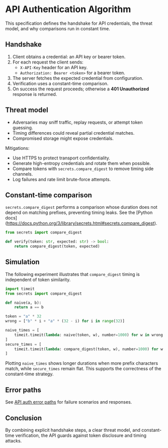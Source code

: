 # API Authentication Algorithm

This specification defines the handshake for API credentials, the threat
model, and why comparisons run in constant time.

## Handshake

1. Client obtains a credential: an API key or bearer token.
2. For each request the client sends:
   - `X-API-Key` header for an API key.
   - `Authorization: Bearer <token>` for a bearer token.
3. The server fetches the expected credential from configuration.
4. Verification uses a constant-time comparison.
5. On success the request proceeds; otherwise a **401 Unauthorized** response is
   returned.

## Threat model

- Adversaries may sniff traffic, replay requests, or attempt token guessing.
- Timing differences could reveal partial credential matches.
- Compromised storage might expose credentials.

Mitigations:

- Use HTTPS to protect transport confidentiality.
- Generate high-entropy credentials and rotate them when possible.
- Compare tokens with `secrets.compare_digest` to remove timing side channels.
- Log failures and rate limit brute-force attempts.

## Constant-time comparison

`secrets.compare_digest` performs a comparison whose duration does not depend on
matching prefixes, preventing timing leaks. See the [Python docs]
(https://docs.python.org/3/library/secrets.html#secrets.compare_digest).

```python
from secrets import compare_digest

def verify(token: str, expected: str) -> bool:
    return compare_digest(token, expected)
```

## Simulation

The following experiment illustrates that `compare_digest` timing is independent
of token similarity.

```python
import timeit
from secrets import compare_digest

def naive(a, b):
    return a == b

token = "a" * 32
wrong = ["b" * i + "a" * (32 - i) for i in range(32)]

naive_times = [
    timeit.timeit(lambda: naive(token, w), number=1000) for w in wrong
]
secure_times = [
    timeit.timeit(lambda: compare_digest(token, w), number=1000) for w in wrong
]
```

Plotting `naive_times` shows longer durations when more prefix characters match,
while `secure_times` remain flat. This supports the correctness of the
constant-time strategy.

## Error paths

See [API auth error paths](api_auth_error_paths.md) for failure scenarios and
responses.

## Conclusion

By combining explicit handshake steps, a clear threat model, and constant-time
verification, the API guards against token disclosure and timing attacks.
